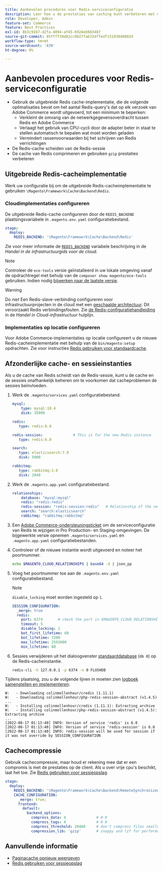 ```yaml
---
title: Aanbevolen procedures voor Redis-serviceconfiguratie
description: Leer hoe u de prestaties van caching kunt verbeteren met de uitgebreide Redis-cacheimplementatie voor Adobe Commerce.
role: Developer, Admin
feature-set: Commerce
feature: Best Practices
exl-id: 8b3c9167-d2fa-4894-af45-6924eb983487
source-git-commit: 95ffff39d82cc9027fa633dffedf15193040802d
workflow-type: tm+mt
source-wordcount: '439'
ht-degree: 0%

---
```


# Aanbevolen procedures voor Redis-serviceconfiguratie

- Gebruik de uitgebreide Redis cache-implementatie, die de volgende optimalisaties bevat om het aantal Redis-query&#39;s dat op elk verzoek van Adobe Commerce wordt uitgevoerd, tot een minimum te beperken:
   - Verkleint de omvang van de netwerkgegevensoverdracht tussen Redis en Adobe Commerce
   - Verlaagt het gebruik van CPU-cycli door de adapter beter in staat te stellen automatisch te bepalen wat moet worden geladen
   - Vermindert rassenvoorwaarden bij het schrijven van Redis verrichtingen
- De Redis-cache scheiden van de Redis-sessie
- De cache van Redis comprimeren en gebruiken `gzip` prestaties verbeteren

## Uitgebreide Redis-cacheimplementatie

Werk uw configuratie bij om de uitgebreide Redis-cacheimplementatie te gebruiken `\Magento\Framework\Cache\Backend\Redis`.

### Cloudimplementaties configureren

De uitgebreide Redis-cache configureren door de `REDIS_BACKEND` plaatsingsvariabele in `.magento.env.yaml` configuratiebestand.

```yaml
stage:
  deploy:
    REDIS_BACKEND: '\Magento\Framework\Cache\Backend\Redis'
```

Zie voor meer informatie de [`REDIS_BACKEND`](https://experienceleague.adobe.com/docs/commerce-cloud-service/user-guide/configure/env/stage/variables-deploy.html#redis_backend) variabele beschrijving in de _Handel in de infrastructuurgids voor de cloud_.

>[!NOTE]
>
> Controleer de `ece-tools` versie geïnstalleerd in uw lokale omgeving vanaf de opdrachtregel met behulp van de `composer show magento/ece-tools` gebruiken. Indien nodig [bijwerken naar de laatste versie](https://experienceleague.adobe.com/docs/commerce-cloud-service/user-guide/dev-tools/ece-tools/update-package.html).

>[!WARNING]
>
>Do _niet_ Een Redis-slave-verbinding configureren voor infrastructuurprojecten in de cloud met een [geschaalde architectuur](https://experienceleague.adobe.com/docs/commerce-cloud-service/user-guide/architecture/scaled-architecture.html). Dit veroorzaakt Redis verbindingsfouten. Zie [de Redis-configuratiehandleiding](https://experienceleague.adobe.com/docs/commerce-cloud-service/user-guide/configure/env/stage/variables-deploy.html#redis_use_slave_connection) in de _Handel in Cloud-infrastructuur_ hulplijn.

### Implementaties op locatie configureren

Voor Adobe Commerce-implementaties op locatie configureert u de nieuwe Redis-cacheimplementatie met behulp van de `bin/magento:setup` opdrachten. Zie voor instructies [Redis gebruiken voor standaardcache](../../../configuration/cache/redis-pg-cache.md#configure-redis-page-caching).

## Afzonderlijke cache- en sessieinstanties

Als u de cache van Redis scheidt van de Redis-sessie, kunt u de cache en de sessies onafhankelijk beheren om te voorkomen dat cacheproblemen de sessies beïnvloeden.

1. Werk de `.magento/services.yaml` configuratiebestand.

   ```yaml
   mysql:
       type: mysql:10.4
       disk: 35000
   
   redis:
      type: redis:6.0
   
   redis-session:              # This is for the new Redis instance
      type: redis:6.0
   
   search:
      type: elasticsearch:7.9
      disk: 5000
   
   rabbitmq:
      type: rabbitmq:3.8
      disk: 2048
   ```

1. Werk de `.magento.app.yaml` configuratiebestand.

   ```yaml
   relationships:
       database: "mysql:mysql"
       redis: "redis:redis"
       redis-session: "redis-session:redis"   # Relationship of the new Redis instance
       search: "search:elasticsearch"
       rabbitmq: "rabbitmq:rabbitmq"
   ```

1. Een [Adobe Commerce-ondersteuningsticket](https://experienceleague.adobe.com/docs/commerce-knowledge-base/kb/help-center-guide/magento-help-center-user-guide.html#submit-ticket) om de serviceconfiguratie van Redis te wijzigen in Pro Production- en Staging-omgevingen. De bijgewerkte versie opnemen `.magento/services.yaml` en `.magento.app.yaml` configuratiebestanden.

1. Controleer of de nieuwe instantie wordt uitgevoerd en noteer het poortnummer.

   ```bash
   echo $MAGENTO_CLOUD_RELATIONSHIPS | base64 -d | json_pp
   ```

1. Voeg het poortnummer toe aan de `.magento.env.yaml` configuratiebestand.

   >[!NOTE]
   >`disable_locking` moet worden ingesteld op `1`.

   ```yaml
   SESSION_CONFIGURATION:
     _merge: true
     redis:
       port: 6374       # check the port in $MAGENTO_CLOUD_RELATIONSHIPS
       timeout: 5
       disable_locking: 1
       bot_first_lifetime: 60
       bot_lifetime: 7200
       max_lifetime: 2592000
       min_lifetime: 60
   ```

1. Sessies verwijderen uit het dialoogvenster [standaarddatabase](../../../configuration/cache/redis-pg-cache.md) (`db 0`) op de Redis-cacheinstantie.

   ```bash
   redis-cli -h 127.0.0.1 -p 6374 -n 0 FLUSHDB
   ```

Tijdens plaatsing, zou u de volgende lijnen in moeten zien [logboek samenstellen en implementeren](https://experienceleague.adobe.com/docs/commerce-cloud-service/user-guide/develop/test/log-locations.html#build-and-deploy-logs):

```terminal
W:   - Downloading colinmollenhour/credis (1.11.1)
W:   - Downloading colinmollenhour/php-redis-session-abstract (v1.4.5)
...
W:   - Installing colinmollenhour/credis (1.11.1): Extracting archive
W:   - Installing colinmollenhour/php-redis-session-abstract (v1.4.5): Extracting archive
...
[2022-08-17 01:13:40] INFO: Version of service 'redis' is 6.0
[2022-08-17 01:13:40] INFO: Version of service 'redis-session' is 6.0
[2022-08-17 01:13:40] INFO: redis-session will be used for session if it was not override by SESSION_CONFIGURATION
```

## Cachecompressie

Gebruik cachecompressie, maar houd er rekening mee dat er een compromis is met de prestaties op de client. Als u over vrije cpu&#39;s beschikt, laat het toe. Zie [Redis gebruiken voor sessieopslag](../../../configuration/cache/redis-session.md).

```yaml
stage:
  deploy:
    REDIS_BACKEND: '\Magento\Framework\Cache\Backend\RemoteSynchronizedCache'
    CACHE_CONFIGURATION:
      _merge: true;
      frontend:
        default:
          backend_options:
            compress_data: 4              # 0-9
            compress_tags: 4              # 0-9
            compress_threshold: 20480     # don't compress files smaller than this value
            compression_lib: 'gzip'       # snappy and lzf for performance, gzip for high compression (~69%)
```

## Aanvullende informatie

- [Paginacache opnieuw weergeven](../../../configuration/cache/redis-pg-cache.md)
- [Redis gebruiken voor sessieopslag](../../../configuration/cache/redis-session.md)
